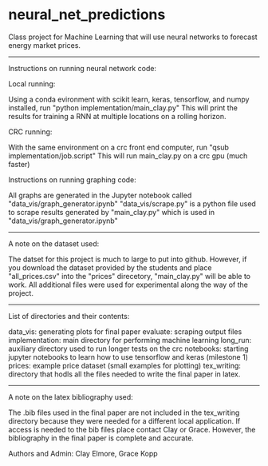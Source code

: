 # neural_net_predictions
Class project for Machine Learning that will use neural networks to forecast energy market prices.


------------------------------------------------------------------------------------------------------------
Instructions on running neural network code:

Local running:

Using a conda evironment with scikit learn, keras, tensorflow, and numpy installed, run "python implementation/main_clay.py"
This will print the results for training a RNN at multiple locations on a rolling horizon.

CRC running:

With the same environment on a crc front end computer, run "qsub implementation/job.script"
This will run main_clay.py on a crc gpu (much faster)

Instructions on running graphing code:

All graphs are generated in the Jupyter notebook called "data_vis/graph_generator.ipynb"
"data_vis/scrape.py" is a python file used to scrape results generated by "main_clay.py" which is used in "data_vis/graph_generator.ipynb"

------------------------------------------------------------------------------------------------------------
A note on the dataset used:

The datset for this project is much to large to put into github. However, if you download the dataset provided by the students and place "all_prices.csv" into the "prices" direcetory, "main_clay.py" will be able to work. All additional files were used for experimental along the way of the project.

------------------------------------------------------------------------------------------------------------
List of directories and their contents:

data_vis: generating plots for final paper
evaluate: scraping output files
implementation: main directory for performing machine learning
long_run: auxiliary directory used to run longer tests on the crc
notebooks: starting jupyter notebooks to learn how to use tensorflow and keras (milestone 1)
prices: example price dataset (small examples for plotting)
tex_writing: directory that hodls all the files needed to write the final paper in latex. 

------------------------------------------------------------------------------------------------------------
A note on the latex bibliography used:

The .bib files used in the final paper are not included in the tex_writing directory because they were needed for a different local application. If access is needed to the bib files place contact Clay or Grace. However, the bibliography in the final paper is complete and accurate. 



Authors and Admin: Clay Elmore, Grace Kopp
